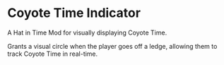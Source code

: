 # Coyote Time Indicator
A Hat in Time Mod for visually displaying Coyote Time.

Grants a visual circle when the player goes off a ledge, allowing them to track Coyote Time in real-time.
